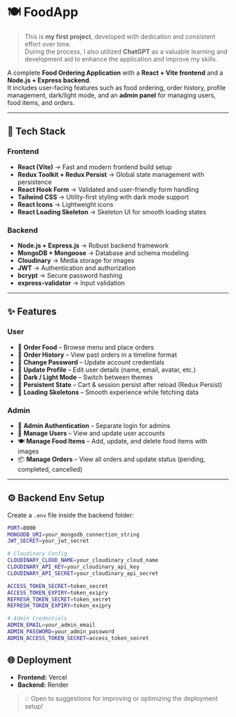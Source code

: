 # 🍽️ FoodApp

> This is **my first project**, developed with dedication and consistent effort over time.  
> During the process, I also utilized **ChatGPT** as a valuable learning and development aid to enhance the application and improve my skills.

A complete **Food Ordering Application** with a **React + Vite frontend** and a **Node.js + Express backend**.  
It includes user-facing features such as food ordering, order history, profile management, dark/light mode, and an **admin panel** for managing users, food items, and orders.

---

## 🚀 Tech Stack

### Frontend

- **React (Vite)** → Fast and modern frontend build setup
- **Redux Toolkit + Redux Persist** → Global state management with persistence
- **React Hook Form** → Validated and user-friendly form handling
- **Tailwind CSS** → Utility-first styling with dark mode support
- **React Icons** → Lightweight icons
- **React Loading Skeleton** → Skeleton UI for smooth loading states

### Backend

- **Node.js + Express.js** → Robust backend framework
- **MongoDB + Mongoose** → Database and schema modeling
- **Cloudinary** → Media storage for images
- **JWT** → Authentication and authorization
- **bcrypt** → Secure password hashing
- **express-validator** → Input validation

---

## ✨ Features

### User

- 🍔 **Order Food** – Browse menu and place orders
- 📜 **Order History** – View past orders in a timeline format
- 🔑 **Change Password** – Update account credentials
- 📝 **Update Profile** – Edit user details (name, email, avatar, etc.)
- 🌙 **Dark / Light Mode** – Switch between themes
- 💾 **Persistent State** – Cart & session persist after reload (Redux Persist)
- 🦴 **Loading Skeletons** – Smooth experience while fetching data

### Admin

- 🔑 **Admin Authentication** – Separate login for admins
- 👥 **Manage Users** – View and update user accounts
- 🍽️ **Manage Food Items** – Add, update, and delete food items with images
- 📦 **Manage Orders** – View all orders and update status (pending, completed, cancelled)

---

## ⚙️ Backend Env Setup

Create a `.env` file inside the backend folder:

```bash
PORT=8000
MONGODB_URI=your_mongodb_connection_string
JWT_SECRET=your_jwt_secret

# Cloudinary Config
CLOUDINARY_CLOUD_NAME=your_cloudinary_cloud_name
CLOUDINARY_API_KEY=your_cloudinary_api_key
CLOUDINARY_API_SECRET=your_cloudinary_api_secret

ACCESS_TOKEN_SECRET=token_secret
ACCESS_TOKEN_EXPIRY=token_exipry
REFRESH_TOKEN_SECRET=token_secret
REFRESH_TOKEN_EXPIRY=token_exipry

# Admin Credentials
ADMIN_EMAIL=your_admin_email
ADMIN_PASSWORD=your_admin_password
ADMIN_ACCESS_TOKEN_SECRET=access_token_secret
```

## 🌐 Deployment

- **Frontend:** Vercel
- **Backend:** Render

> 💡 Open to suggestions for improving or optimizing the deployment setup!
